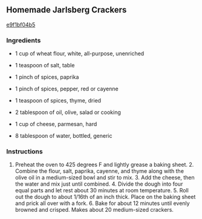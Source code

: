 ## Homemade Jarlsberg Crackers

[e9f1bf04b5](http://tastykitchen.com/recipes/homemade-ingredients/homemade-jarlsberg-crackers/)

### Ingredients

 - 1 cup of wheat flour, white, all-purpose, unenriched

 - 1 teaspoon of salt, table

 - 1 pinch of spices, paprika

 - 1 pinch of spices, pepper, red or cayenne

 - 1 teaspoon of spices, thyme, dried

 - 2 tablespoon of oil, olive, salad or cooking

 - 1 cup of cheese, parmesan, hard

 - 8 tablespoon of water, bottled, generic

### Instructions

1. Preheat the oven to 425 degrees F and lightly grease a baking sheet. 2. Combine the flour, salt, paprika, cayenne, and thyme along with the olive oil in a medium-sized bowl and stir to mix. 3. Add the cheese, then the water and mix just until combined. 4. Divide the dough into four equal parts and let rest about 30 minutes at room temperature. 5. Roll out the dough to about 1/16th of an inch thick. Place on the baking sheet and prick all over with a fork. 6. Bake for about 12 minutes until evenly browned and crisped. Makes about 20 medium-sized crackers.